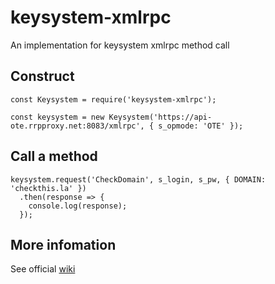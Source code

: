 # keysystem-xmlrpc
An implementation for keysystem xmlrpc method call

## Construct
```
const Keysystem = require('keysystem-xmlrpc');

const keysystem = new Keysystem('https://api-ote.rrpproxy.net:8083/xmlrpc', { s_opmode: 'OTE' });
```

## Call a method
```
keysystem.request('CheckDomain', s_login, s_pw, { DOMAIN: 'checkthis.la' })
  .then(response => {
    console.log(response);
  });
```

## More infomation
See official [wiki](https://wiki.rrpproxy.net/api/api-commands/api-command-reference)

